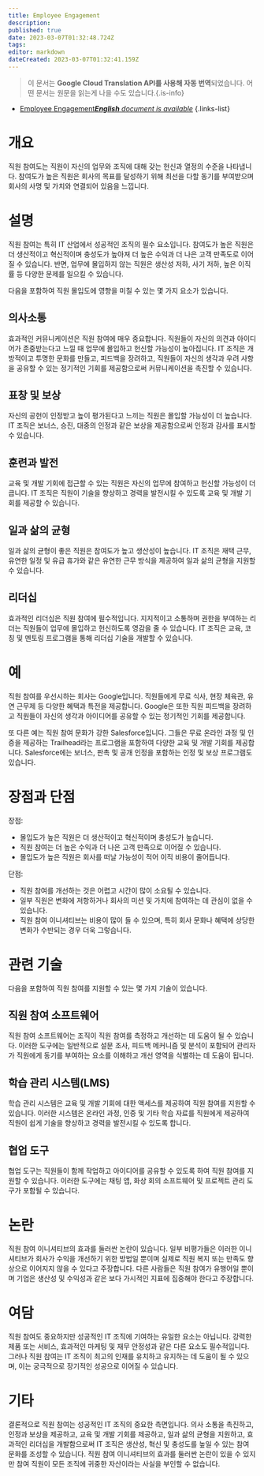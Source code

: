 ```yaml
---
title: Employee Engagement
description: 
published: true
date: 2023-03-07T01:32:48.724Z
tags: 
editor: markdown
dateCreated: 2023-03-07T01:32:41.159Z
---
```


> 이 문서는 **Google Cloud Translation API를 사용해 자동 번역**되었습니다.
어떤 문서는 원문을 읽는게 나을 수도 있습니다.{.is-info}



- [Employee Engagement***English** document is available*](/en/Knowledge-base/Dictionary/employee-engagement)
{.links-list}



# 개요

직원 참여도는 직원이 자신의 업무와 조직에 대해 갖는 헌신과 열정의 수준을 나타냅니다. 참여도가 높은 직원은 회사의 목표를 달성하기 위해 최선을 다할 동기를 부여받으며 회사의 사명 및 가치와 연결되어 있음을 느낍니다.

# 설명

직원 참여는 특히 IT 산업에서 성공적인 조직의 필수 요소입니다. 참여도가 높은 직원은 더 생산적이고 혁신적이며 충성도가 높아져 더 높은 수익과 더 나은 고객 만족도로 이어질 수 있습니다. 반면, 업무에 몰입하지 않는 직원은 생산성 저하, 사기 저하, 높은 이직률 등 다양한 문제를 일으킬 수 있습니다.

다음을 포함하여 직원 몰입도에 영향을 미칠 수 있는 몇 가지 요소가 있습니다.

## 의사소통

효과적인 커뮤니케이션은 직원 참여에 매우 중요합니다. 직원들이 자신의 의견과 아이디어가 존중받는다고 느낄 때 업무에 몰입하고 헌신할 가능성이 높아집니다. IT 조직은 개방적이고 투명한 문화를 만들고, 피드백을 장려하고, 직원들이 자신의 생각과 우려 사항을 공유할 수 있는 정기적인 기회를 제공함으로써 커뮤니케이션을 촉진할 수 있습니다.

## 표창 및 보상

자신의 공헌이 인정받고 높이 평가된다고 느끼는 직원은 몰입할 가능성이 더 높습니다. IT 조직은 보너스, 승진, 대중의 인정과 같은 보상을 제공함으로써 인정과 감사를 표시할 수 있습니다.

## 훈련과 발전

교육 및 개발 기회에 접근할 수 있는 직원은 자신의 업무에 참여하고 헌신할 가능성이 더 큽니다. IT 조직은 직원이 기술을 향상하고 경력을 발전시킬 수 있도록 교육 및 개발 기회를 제공할 수 있습니다.

## 일과 삶의 균형

일과 삶의 균형이 좋은 직원은 참여도가 높고 생산성이 높습니다. IT 조직은 재택 근무, 유연한 일정 및 유급 휴가와 같은 유연한 근무 방식을 제공하여 일과 삶의 균형을 지원할 수 있습니다.

## 리더십

효과적인 리더십은 직원 참여에 필수적입니다. 지지적이고 소통하며 권한을 부여하는 리더는 직원들이 업무에 몰입하고 헌신하도록 영감을 줄 수 있습니다. IT 조직은 교육, 코칭 및 멘토링 프로그램을 통해 리더십 기술을 개발할 수 있습니다.

# 예

직원 참여를 우선시하는 회사는 Google입니다. 직원들에게 무료 식사, 현장 체육관, 유연 근무제 등 다양한 혜택과 특전을 제공합니다. Google은 또한 직원 피드백을 장려하고 직원들이 자신의 생각과 아이디어를 공유할 수 있는 정기적인 기회를 제공합니다.

또 다른 예는 직원 참여 문화가 강한 Salesforce입니다. 그들은 무료 온라인 과정 및 인증을 제공하는 Trailhead라는 프로그램을 포함하여 다양한 교육 및 개발 기회를 제공합니다. Salesforce에는 보너스, 판촉 및 공개 인정을 포함하는 인정 및 보상 프로그램도 있습니다.

# 장점과 단점

장점:
- 몰입도가 높은 직원은 더 생산적이고 혁신적이며 충성도가 높습니다.
- 직원 참여는 더 높은 수익과 더 나은 고객 만족으로 이어질 수 있습니다.
- 몰입도가 높은 직원은 회사를 떠날 가능성이 적어 이직 비용이 줄어듭니다.

단점:
- 직원 참여를 개선하는 것은 어렵고 시간이 많이 소요될 수 있습니다.
- 일부 직원은 변화에 저항하거나 회사의 미션 및 가치에 참여하는 데 관심이 없을 수 있습니다.
- 직원 참여 이니셔티브는 비용이 많이 들 수 있으며, 특히 회사 문화나 혜택에 상당한 변화가 수반되는 경우 더욱 그렇습니다.

# 관련 기술

다음을 포함하여 직원 참여를 지원할 수 있는 몇 가지 기술이 있습니다.

## 직원 참여 소프트웨어

직원 참여 소프트웨어는 조직이 직원 참여를 측정하고 개선하는 데 도움이 될 수 있습니다. 이러한 도구에는 일반적으로 설문 조사, 피드백 메커니즘 및 분석이 포함되어 관리자가 직원에게 동기를 부여하는 요소를 이해하고 개선 영역을 식별하는 데 도움이 됩니다.

## 학습 관리 시스템(LMS)

학습 관리 시스템은 교육 및 개발 기회에 대한 액세스를 제공하여 직원 참여를 지원할 수 있습니다. 이러한 시스템은 온라인 과정, 인증 및 기타 학습 자료를 직원에게 제공하여 직원이 쉽게 기술을 향상하고 경력을 발전시킬 수 있도록 합니다.

## 협업 도구

협업 도구는 직원들이 함께 작업하고 아이디어를 공유할 수 있도록 하여 직원 참여를 지원할 수 있습니다. 이러한 도구에는 채팅 앱, 화상 회의 소프트웨어 및 프로젝트 관리 도구가 포함될 수 있습니다.

# 논란

직원 참여 이니셔티브의 효과를 둘러싼 논란이 있습니다. 일부 비평가들은 이러한 이니셔티브가 회사가 수익을 개선하기 위한 방법일 뿐이며 실제로 직원 복지 또는 만족도 향상으로 이어지지 않을 수 있다고 주장합니다. 다른 사람들은 직원 참여가 유행어일 뿐이며 기업은 생산성 및 수익성과 같은 보다 가시적인 지표에 집중해야 한다고 주장합니다.

# 여담

직원 참여도 중요하지만 성공적인 IT 조직에 기여하는 유일한 요소는 아닙니다. 강력한 제품 또는 서비스, 효과적인 마케팅 및 재무 안정성과 같은 다른 요소도 필수적입니다. 그러나 직원 참여는 IT 조직이 최고의 인재를 유치하고 유지하는 데 도움이 될 수 있으며, 이는 궁극적으로 장기적인 성공으로 이어질 수 있습니다.

# 기타

결론적으로 직원 참여는 성공적인 IT 조직의 중요한 측면입니다. 의사 소통을 촉진하고, 인정과 보상을 제공하고, 교육 및 개발 기회를 제공하고, 일과 삶의 균형을 지원하고, 효과적인 리더십을 개발함으로써 IT 조직은 생산성, 혁신 및 충성도를 높일 수 있는 참여 문화를 조성할 수 있습니다. 직원 참여 이니셔티브의 효과를 둘러싼 논란이 있을 수 있지만 참여 직원이 모든 조직에 귀중한 자산이라는 사실을 부인할 수 없습니다.
